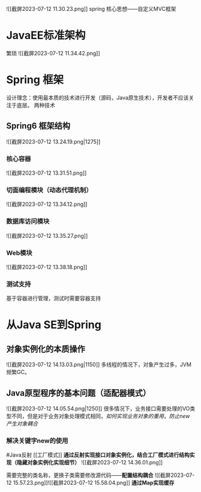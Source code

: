 
![[截屏2023-07-12 11.30.23.png]]
spring 核心思想——自定义MVC框架

# JavaEE标准架构


繁琐
![[截屏2023-07-12 11.34.42.png]]

# Spring 框架

设计理念：使用最本质的技术进行开发（源码，Java原生技术），开发者不应该关注于底层。
两种技术
 
## Spring6 框架结构

![[截屏2023-07-12 13.24.19.png|1275]]

### 核心容器
![[截屏2023-07-12 13.31.51.png]]
### 切面编程模块（动态代理机制）
![[截屏2023-07-12 13.34.12.png]]
### 数据库访问模块
![[截屏2023-07-12 13.35.27.png]]
### Web模块
![[截屏2023-07-12 13.38.18.png]]
### 测试支持
基于容器进行管理，测试时需要容器支持

# 从Java SE到Spring

## 对象实例化的本质操作
![[截屏2023-07-12 14.13.03.png|1150]]
多线程的情况下，对象产生过多，JVM频繁GC。

##  Java原型程序的基本问题（适配器模式）
![[截屏2023-07-12 14.05.54.png|1250]]
很多情况下，业务接口需要处理的VO类型不同，但是对于业务对象处理模式相同，*如何实现业务对象的重用*，*防止new 产生对象耦合*
### 解决关键字new的使用
#Java反射 
[[工厂模式]]
**通过反射实现接口对象实例化，结合工厂模式进行结构实现（隐藏对象实例化实现细节）**
![[截屏2023-07-12 14.36.01.png]]

需要完整的类名称，更换子类需要修改源代码——**配置结构耦合**
![[截屏2023-07-12 15.57.23.png]]![[截屏2023-07-12 15.58.04.png]]
**通过Map实现缓存**

